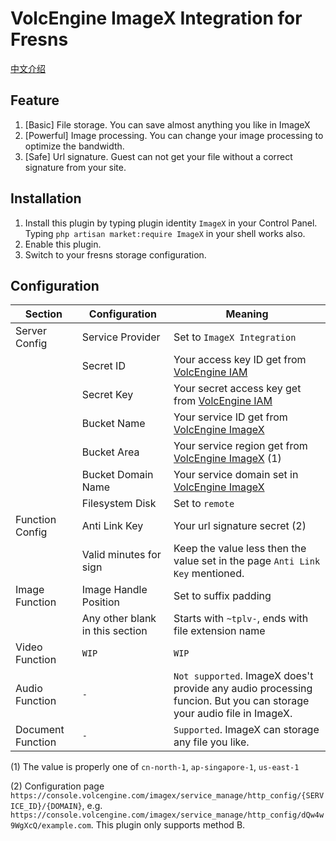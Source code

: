# VolcEngine ImageX Integration for Fresns

[中文介绍](readme_zh.md)

## Feature

1. [Basic] File storage. You can save almost anything you like in ImageX
2. [Powerful] Image processing. You can change your image processing to optimize the bandwidth.
3. [Safe] Url signature. Guest can not get your file without a correct signature from your site.

## Installation

1. Install this plugin by typing plugin identity `ImageX` in your Control Panel.
   Typing `php artisan market:require ImageX` in your shell works also.
2. Enable this plugin.
3. Switch to your fresns storage configuration.

## Configuration

| Section           | Configuration                   | Meaning                                                                                                             |
|-------------------|---------------------------------|---------------------------------------------------------------------------------------------------------------------|
| Server Config     | Service Provider                | Set to `ImageX Integration`                                                                                         |
|                   | Secret ID                       | Your access key ID get from [VolcEngine IAM](https://console.volcengine.com/iam/keymanage/)                         |
|                   | Secret Key                      | Your secret access key get from [VolcEngine IAM](https://console.volcengine.com/iam/keymanage/)                     |
|                   | Bucket Name                     | Your service ID get from [VolcEngine ImageX](https://console.volcengine.com/imagex/service_manage/)                 |
|                   | Bucket Area                     | Your service region get from [VolcEngine ImageX](https://console.volcengine.com/imagex/service_manage/) (1)         |
|                   | Bucket Domain Name              | Your service domain set in [VolcEngine ImageX](https://console.volcengine.com/imagex/service_manage/)               |
|                   | Filesystem Disk                 | Set to `remote`                                                                                                     |
| Function Config   | Anti Link Key                   | Your url signature secret (2)                                                                                       |
|                   | Valid minutes for sign          | Keep the value less then the value set in the page `Anti Link Key` mentioned.                                       |
| Image Function    | Image Handle Position           | Set to suffix padding                                                                                               |
|                   | Any other blank in this section | Starts with `~tplv-`, ends with file extension name                                                                 |
| Video Function    | `WIP`                           | `WIP`                                                                                                               |
| Audio Function    | `-`                             | `Not supported`. ImageX does't provide any audio processing funcion. But you can storage your audio file in ImageX. |
| Document Function | `-`                             | `Supported`. ImageX can storage any file you like.                                                                  |

(1) The value is properly one of `cn-north-1`, `ap-singapore-1`, `us-east-1`

(2) Configuration page `https://console.volcengine.com/imagex/service_manage/http_config/{SERVICE_ID}/{DOMAIN}`,
e.g. `https://console.volcengine.com/imagex/service_manage/http_config/dQw4w9WgXcQ/example.com`. This plugin only
supports method B.
